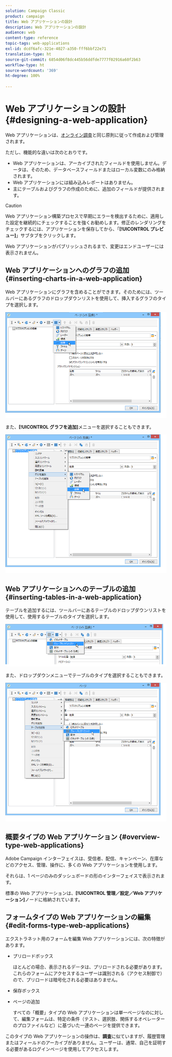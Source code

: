 ```yaml
---
solution: Campaign Classic
product: campaign
title: Web アプリケーションの設計
description: Web アプリケーションの設計
audience: web
content-type: reference
topic-tags: web-applications
exl-id: dcdf6afc-321e-4027-a350-fff6bbf22e71
translation-type: ht
source-git-commit: 6854d06f8dc445b56ddfde7777f02916a60f2b63
workflow-type: ht
source-wordcount: '369'
ht-degree: 100%

---
```


# Web アプリケーションの設計{#designing-a-web-application}

Web アプリケーションは、[オンライン調査](../../web/using/about-surveys.md)と同じ原則に従って作成および管理されます。

ただし、機能的な違いは次のとおりです。

* Web アプリケーションは、アーカイブされたフィールドを使用しません。データは、そのため、データベースフィールドまたはローカル変数にのみ格納されます。
* Web アプリケーションには組み込みレポートはありません。
* 主にテーブルおよびグラフの作成のために、追加のフィールドが提供されます。

>[!CAUTION]
>
>Web アプリケーション構築プロセスで早期にエラーを検出するために、適用した設定を継続的にチェックすることを強くお勧めします。修正のレンダリングをチェックするには、アプリケーションを保存してから、「**[!UICONTROL プレビュー]**」サブタブをクリックします。
>
>Web アプリケーションがパブリッシュされるまで、変更はエンドユーザーには表示されません。

## Web アプリケーションへのグラフの追加 {#inserting-charts-in-a-web-application}

Web アプリケーションにグラフを含めることができます。そのためには、ツールバーにあるグラフのドロップダウンリストを使用して、挿入するグラフのタイプを選択します。

![](assets/s_ncs_admin_webapps_bar_graph.png)

また、**[!UICONTROL グラフを追加]**&#x200B;メニューを選択することもできます。

![](assets/s_ncs_admin_webapps_graph.png)

## Web アプリケーションへのテーブルの追加 {#inserting-tables-in-a-web-application}

テーブルを追加するには、ツールバーにあるテーブルのドロップダウンリストを使用して、使用するテーブルのタイプを選択します。

![](assets/s_ncs_admin_webapps_bar_table.png)

また、ドロップダウンメニューでテーブルのタイプを選択することもできます。

![](assets/s_ncs_admin_webapps_table.png)

## 概要タイプの Web アプリケーション {#overview-type-web-applications}

Adobe Campaign インターフェイスは、受信者、配信、キャンペーン、在庫などのアクセス、管理、操作に、多くの Web アプリケーションを使用します。

それらは、1 ページのみのダッシュボードの形のインターフェイスで表示されます。

標準の Web アプリケーションは、**[!UICONTROL 管理／設定／Web アプリケーション]**&#x200B;ノードに格納されています。

## フォームタイプの Web アプリケーションの編集 {#edit-forms-type-web-applications}

エクストラネット用のフォームを編集 Web アプリケーションには、次の特徴があります。

* プリロードボックス

   ほとんどの場合、表示されるデータは、プリロードされる必要があります。これらのフォームにアクセスするユーザーは識別される（アクセス制御で）ので、プリロードは暗号化される必要はありません。

* 保存ボックス
* ページの追加

   すべての「概要」タイプの Web アプリケーションは単一ページなのに対して、編集フォームは、特定の条件（テスト、選択肢、関係するオペレーターのプロファイルなど）に基づいた一連のページを提供できます。

このタイプの Web アプリケーションの操作は、**調査**&#x200B;に似ていますが、履歴管理またはフィールドのアーカイブがありません。ユーザーは、通常、自己を証明する必要があるログインページを使用してアクセスします。
